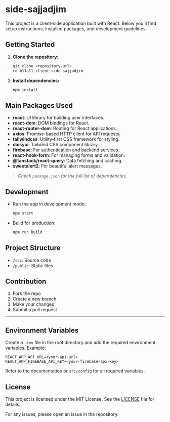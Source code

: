 # side-sajjadjim

This project is a client-side application built with React. Below you'll find setup instructions, installed packages, and development guidelines.

## Getting Started

1. **Clone the repository:**
    ```bash
    git clone <repository-url>
    cd b11a11-client-side-sajjadjim
    ```

2. **Install dependencies:**
    ```bash
    npm install
    ```

## Main Packages Used

- **react**: UI library for building user interfaces.
- **react-dom**: DOM bindings for React.
- **react-router-dom**: Routing for React applications.
- **axios**: Promise-based HTTP client for API requests.
- **tailwindcss**: Utility-first CSS framework for styling.
- **daisyui**: Tailwind CSS component library.
- **firebase**: For authentication and backend services.
- **react-hook-form**: For managing forms and validation.
- **@tanstack/react-query**: Data fetching and caching.
- **sweetalert2**: For beautiful alert messages.

> _Check `package.json` for the full list of dependencies._

## Development

- Run the app in development mode:
  ```bash
  npm start
  ```
- Build for production:
  ```bash
  npm run build
  ```

## Project Structure

- `/src`: Source code
- `/public`: Static files

## Contribution

1. Fork the repo
2. Create a new branch
3. Make your changes
4. Submit a pull request

---
## Environment Variables

Create a `.env` file in the root directory and add the required environment variables. Example:

```env
REACT_APP_API_URL=<your-api-url>
REACT_APP_FIREBASE_API_KEY=<your-firebase-api-key>
```

Refer to the documentation or `src/config` for all required variables.

## License

This project is licensed under the MIT License. See the [LICENSE](LICENSE) file for details.

For any issues, please open an issue in the repository.
